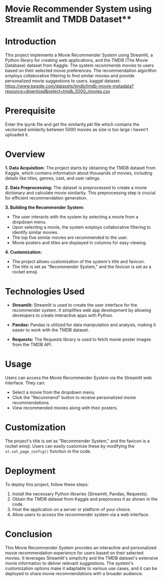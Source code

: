 # Movie Recommender System using Streamlit and TMDB Dataset**

# Introduction

This project implements a Movie Recommender System using Streamlit, a Python library for creating web applications, and the TMDB (The Movie Database) dataset from Kaggle. The system recommends movies to users based on their selected movie preferences. The recommendation algorithm employs collaborative filtering to find similar movies and provide personalized movie suggestions to users.
kaggel dataset: https://www.kaggle.com/datasets/tmdb/tmdb-movie-metadata?resource=download&select=tmdb_5000_movies.csv

# Prerequisite
Enter the ipynb file and get the similarity.pkl file which contains the vectorised similarity between 5000 movies as size is too large i haven't uploaded it.
# Overview

**1. Data Acquisition:**
   The project starts by obtaining the TMDB dataset from Kaggle, which contains information about thousands of movies, including details like titles, genres, cast, and user ratings.

**2. Data Preprocessing:**
   The dataset is preprocessed to create a movie dictionary and calculate movie similarity. This preprocessing step is crucial for efficient recommendation generation.

**3. Building the Recommender System:**
   - The user interacts with the system by selecting a movie from a dropdown menu.
   - Upon selecting a movie, the system employs collaborative filtering to identify similar movies.
   - The top five similar movies are recommended to the user.
   - Movie posters and titles are displayed in columns for easy viewing.

**4. Customization:**
   - The project allows customization of the system's title and favicon.
   - The title is set as "Recommender System," and the favicon is set as a rocket emoji.

# Technologies Used

- **Streamlit:** Streamlit is used to create the user interface for the recommender system. It simplifies web app development by allowing developers to create interactive apps with Python.

- **Pandas:** Pandas is utilized for data manipulation and analysis, making it easier to work with the TMDB dataset.

- **Requests:** The Requests library is used to fetch movie poster images from the TMDB API.

# Usage

Users can access the Movie Recommender System via the Streamlit web interface. They can:
- Select a movie from the dropdown menu.
- Click the "Recommend" button to receive personalized movie recommendations.
- View recommended movies along with their posters.

# Customization

The project's title is set as "Recommender System," and the favicon is a rocket emoji. Users can easily customize these by modifying the `st.set_page_config()` function in the code.

# Deployment

To deploy this project, follow these steps:
1. Install the necessary Python libraries (Streamlit, Pandas, Requests).
2. Obtain the TMDB dataset from Kaggle and preprocess it as shown in the code.
3. Host the application on a server or platform of your choice.
4. Allow users to access the recommender system via a web interface.

# Conclusion

This Movie Recommender System provides an interactive and personalized movie recommendation experience for users based on their selected movies. It leverages Streamlit's simplicity and the TMDB dataset's extensive movie information to deliver relevant suggestions. The system's customization options make it adaptable to various use cases, and it can be deployed to share movie recommendations with a broader audience.

